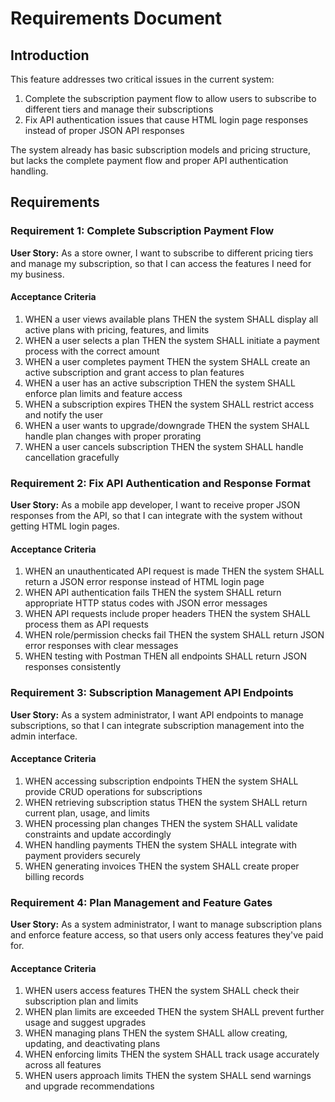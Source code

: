 # Requirements Document

## Introduction

This feature addresses two critical issues in the current system:
1. Complete the subscription payment flow to allow users to subscribe to different tiers and manage their subscriptions
2. Fix API authentication issues that cause HTML login page responses instead of proper JSON API responses

The system already has basic subscription models and pricing structure, but lacks the complete payment flow and proper API authentication handling.

## Requirements

### Requirement 1: Complete Subscription Payment Flow

**User Story:** As a store owner, I want to subscribe to different pricing tiers and manage my subscription, so that I can access the features I need for my business.

#### Acceptance Criteria

1. WHEN a user views available plans THEN the system SHALL display all active plans with pricing, features, and limits
2. WHEN a user selects a plan THEN the system SHALL initiate a payment process with the correct amount
3. WHEN a user completes payment THEN the system SHALL create an active subscription and grant access to plan features
4. WHEN a user has an active subscription THEN the system SHALL enforce plan limits and feature access
5. WHEN a subscription expires THEN the system SHALL restrict access and notify the user
6. WHEN a user wants to upgrade/downgrade THEN the system SHALL handle plan changes with proper prorating
7. WHEN a user cancels subscription THEN the system SHALL handle cancellation gracefully

### Requirement 2: Fix API Authentication and Response Format

**User Story:** As a mobile app developer, I want to receive proper JSON responses from the API, so that I can integrate with the system without getting HTML login pages.

#### Acceptance Criteria

1. WHEN an unauthenticated API request is made THEN the system SHALL return a JSON error response instead of HTML login page
2. WHEN API authentication fails THEN the system SHALL return appropriate HTTP status codes with JSON error messages
3. WHEN API requests include proper headers THEN the system SHALL process them as API requests
4. WHEN role/permission checks fail THEN the system SHALL return JSON error responses with clear messages
5. WHEN testing with Postman THEN all endpoints SHALL return JSON responses consistently

### Requirement 3: Subscription Management API Endpoints

**User Story:** As a system administrator, I want API endpoints to manage subscriptions, so that I can integrate subscription management into the admin interface.

#### Acceptance Criteria

1. WHEN accessing subscription endpoints THEN the system SHALL provide CRUD operations for subscriptions
2. WHEN retrieving subscription status THEN the system SHALL return current plan, usage, and limits
3. WHEN processing plan changes THEN the system SHALL validate constraints and update accordingly
4. WHEN handling payments THEN the system SHALL integrate with payment providers securely
5. WHEN generating invoices THEN the system SHALL create proper billing records

### Requirement 4: Plan Management and Feature Gates

**User Story:** As a system administrator, I want to manage subscription plans and enforce feature access, so that users only access features they've paid for.

#### Acceptance Criteria

1. WHEN users access features THEN the system SHALL check their subscription plan and limits
2. WHEN plan limits are exceeded THEN the system SHALL prevent further usage and suggest upgrades
3. WHEN managing plans THEN the system SHALL allow creating, updating, and deactivating plans
4. WHEN enforcing limits THEN the system SHALL track usage accurately across all features
5. WHEN users approach limits THEN the system SHALL send warnings and upgrade recommendations